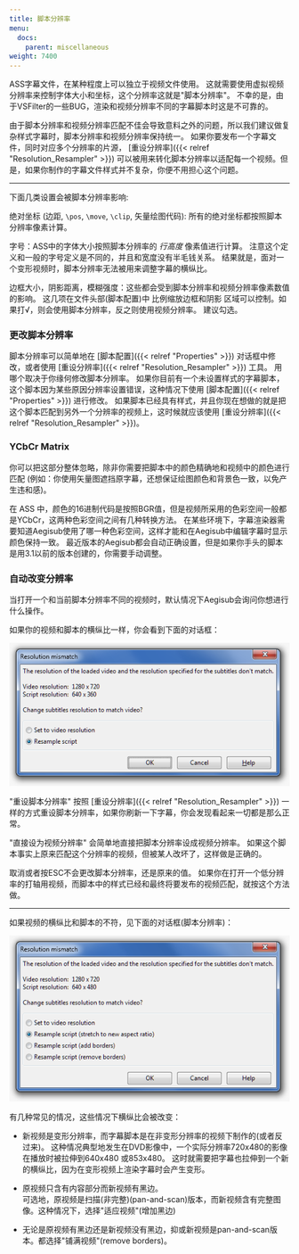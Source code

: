 ```yaml
---
title: 脚本分辨率
menu:
  docs:
    parent: miscellaneous
weight: 7400
---
```


ASS字幕文件，在某种程度上可以独立于视频文件使用。
这就需要使用虚拟视频分辨率来控制字体大小和坐标，这个分辨率这就是\"脚本分辨率\"。
不幸的是，由于VSFilter的一些BUG，渲染和视频分辨率不同的字幕脚本时这是不可靠的。

由于脚本分辨率和视频分辨率匹配不佳会导致意料之外的问题，所以我们建议做复杂样式字幕时，脚本分辨率和视频分辨率保持统一。
如果你要发布一个字幕文件，同时对应多个分辨率的片源，
[重设分辨率]({{< relref "Resolution_Resampler" >}})
可以被用来转化脚本分辨率以适配每一个视频。但是，如果你制作的字幕文件样式并不复杂，你便不用担心这个问题。

------------------------------------------------------------------------

下面几类设置会被脚本分辨率影响:

绝对坐标 (边距, `\pos`, `\move`, `\clip`, 矢量绘图代码):
所有的绝对坐标都按照脚本分辨率像素计算。

字号：ASS中的字体大小按照脚本分辨率的 *行高度* 像素值进行计算。
注意这个定义和一般的字号定义是不同的，并且和宽度没有半毛钱关系。
结果就是，面对一个变形视频时，脚本分辨率无法被用来调整字幕的横纵比。

边框大小，阴影距离，模糊强度：这些都会受到脚本分辨率和视频分辨率像素数值的影响。
这几项在文件头部(脚本配置)中 比例缩放边框和阴影
区域可以控制。如果打√，则会使用脚本分辨率，反之则使用视频分辨率。
建议勾选。

### 更改脚本分辨率

脚本分辨率可以简单地在 [脚本配置]({{< relref "Properties" >}})
对话框中修改，或者使用 [重设分辨率]({{< relref "Resolution_Resampler" >}})
工具。 用哪个取决于你缘何修改脚本分辨率。
如果你目前有一个未设置样式的字幕脚本，这个脚本因为某些原因分辨率设置错误，这种情况下使用
[脚本配置]({{< relref "Properties" >}}) 进行修改。
如果脚本已经具有样式，并且你现在想做的就是把这个脚本匹配到另外一个分辨率的视频上，这时候就应该使用
[重设分辨率]({{< relref "Resolution_Resampler" >}})。

### YCbCr Matrix

你可以把这部分整体忽略，除非你需要把脚本中的颜色精确地和视频中的颜色进行匹配
(例如：你使用矢量图遮挡原字幕，还想保证绘图颜色和背景色一致，以免产生违和感)。

在 ASS
中，颜色的16进制代码是按照BGR值，但是视频所采用的色彩空间一般都是YCbCr，这两种色彩空间之间有几种转换方法。
在某些环境下，字幕渲染器需要知道Aegisub使用了哪一种色彩空间，这样才能和在Aegisub中编辑字幕时显示颜色保持一致。
最近版本的Aegisub都会自动正确设置，但是如果你手头的脚本是用3.1以前的版本创建的，你需要手动调整。

### 自动改变分辨率

当打开一个和当前脚本分辨率不同的视频时，默认情况下Aegisub会询问你想进行什么操作。

如果你的视频和脚本的横纵比一样，你会看到下面的对话框：

![resolution-mismatch](/img/3.2/resolution-mismatch.png#center)

\"重设脚本分辨率\" 按照 [重设分辨率]({{< relref "Resolution_Resampler" >}})
一样的方式重设脚本分辨率，如果你刷新一下字幕，你会发现看起来一切都是那么正常。

\"直接设为视频分辨率\" 会简单地直接把脚本分辨率设成视频分辨率。
如果这个脚本事实上原来匹配这个分辨率的视频，但被某人改坏了，这样做是正确的。

取消或者按ESC不会更改脚本分辨率，还是原来的值。
如果你在打开一个低分辨率的打轴用视频，而脚本中的样式已经和最终将要发布的视频匹配，就按这个方法做。

------------------------------------------------------------------------

如果视频的横纵比和脚本的不符，见下面的对话框(脚本分辨率)：

![resolution-mismatch-ar](/img/3.2/resolution-mismatch-ar.png#center)

有几种常见的情况，这些情况下横纵比会被改变：

-   新视频是变形分辨率，而字幕脚本是在非变形分辨率的视频下制作的(或者反过来)。
    这种情况典型地发生在DVD影像中，一个实际分辨率720x480的影像在播放时被拉伸到640x480
    或853x480。
    这时就需要把字幕也拉伸到一个新的横纵比，因为在变形视频上渲染字幕时会产生变形。

-   原视频只含有内容部分而新视频有黑边。\
    可选地，原视频是扫描(非完整)(pan-and-scan)版本，而新视频含有完整图像。这种情况下，选择\"适应视频\"(增加黑边)

-   无论是原视频有黑边还是新视频没有黑边，抑或新视频是pan-and-scan版本。都选择\"铺满视频\"(remove
    borders)。

